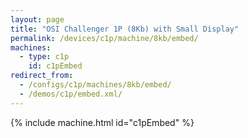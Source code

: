 ```yaml
---
layout: page
title: "OSI Challenger 1P (8Kb) with Small Display"
permalink: /devices/c1p/machine/8kb/embed/
machines:
  - type: c1p
    id: c1pEmbed
redirect_from:
  - /configs/c1p/machines/8kb/embed/
  - /demos/c1p/embed.xml/
---
```


{% include machine.html id="c1pEmbed" %}
